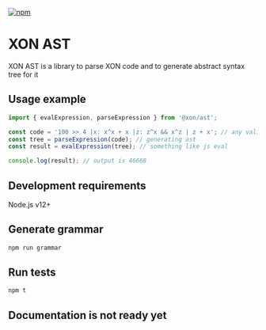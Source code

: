 [![npm](https://img.shields.io/npm/v/@xon/ast)](https://www.npmjs.com/package/@xon/ast)

# XON AST

XON AST is a library to parse XON code and to generate abstract syntax tree for it

## Usage example

```js
import { evalExpression, parseExpression } from '@xon/ast';

const code = '100 >> 4 |x: x^x + x |z: z^x && x^z | z + x'; // any valid xon expression
const tree = parseExpression(code); // generating ast
const result = evalExpression(tree); // something like js eval

console.log(result); // output is 46668
```

## Development requirements

Node.js v12+

## Generate grammar

```bash
npm run grammar
```

## Run tests

```bash
npm t
```

## Documentation is not ready yet

